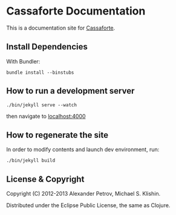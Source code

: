 # Cassaforte Documentation

This is a documentation site for [Cassaforte](https://github.com/clojurewerkz/cassaforte).


## Install Dependencies

With Bundler:

    bundle install --binstubs


## How to run a development server

    ./bin/jekyll serve --watch

then navigate to [localhost:4000](http://localhost:4000)

## How to regenerate the site

In order to modify contents and launch dev environment, run:

    ./bin/jekyll build


## License & Copyright

Copyright (C) 2012-2013 Alexander Petrov, Michael S. Klishin.

Distributed under the Eclipse Public License, the same as Clojure.
